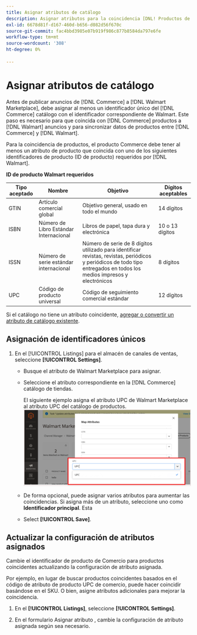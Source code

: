 ```yaml
---
title: Asignar atributos de catálogo
description: Asignar atributos para la coincidencia [DNL! Productos de Commerce] para [!DNL Walmart Marketplace] anuncios y sincronización de datos entre [!DNL Channel Manager] y [!DNL Walmart].
exl-id: 6678d81f-d167-460d-b656-d082d56f670c
source-git-commit: fac4bbd3985e07b919f986c877b8584da797e6fe
workflow-type: tm+mt
source-wordcount: '308'
ht-degree: 0%

---
```


# Asignar atributos de catálogo

Antes de publicar anuncios de [!DNL Commerce] a [!DNL Walmart Marketplace], debe asignar al menos un identificador único del [!DNL Commerce] catálogo con el identificador correspondiente de Walmart.
Este paso es necesario para que coincida con [!DNL Commerce] productos a [!DNL Walmart] anuncios y para sincronizar datos de productos entre [!DNL Commerce] y [!DNL Walmart].

Para la coincidencia de productos, el producto Commerce debe tener al menos un atributo de producto que coincida con uno de los siguientes identificadores de producto (ID de producto) requeridos por [!DNL Walmart].

**ID de producto Walmart requeridos**

| **Tipo aceptado** | **Nombre** | **Objetivo** | **Dígitos aceptables** |
|-------------------|--------------------------------------|--------------------------------------------------------------------------------------------------------------------------------------------------|-----------------------|
| GTIN | Artículo comercial global | Objetivo general, usado en todo el mundo | 14 dígitos |
| ISBN | Número de Libro Estándar Internacional | Libros de papel, tapa dura y electrónica | 10 o 13 dígitos |
| ISSN | Número de serie estándar internacional | Número de serie de 8 dígitos utilizado para identificar revistas, revistas, periódicos y periódicos de todo tipo entregados en todos los medios impresos y electrónicos | 8 dígitos |
| UPC | Código de producto universal | Código de seguimiento comercial estándar | 12 dígitos |

Si el catálogo no tiene un atributo coincidente, [agregar o convertir un atributo de catálogo existente](https://docs.magento.com/user-guide/catalog/product-attributes.html).

## Asignación de identificadores únicos

1. En el [!UICONTROL Listings] para el almacén de canales de ventas, seleccione **[!UICONTROL Settings]**.

   - Busque el atributo de Walmart Marketplace para asignar.

   - Seleccione el atributo correspondiente en la [!DNL Commerce] catálogo de tiendas.

      El siguiente ejemplo asigna el atributo UPC de Walmart Marketplace al atributo UPC del catálogo de productos.
   ![Asignar atributos para los criterios de coincidencia de producto](assets/products-map-attributes-for-match.png)
   - De forma opcional, puede asignar varios atributos para aumentar las coincidencias. Si asigna más de un atributo, seleccione uno como **Identificador principal**. Esta

   - Select **[!UICONTROL Save]**.


## Actualizar la configuración de atributos asignados

Cambie el identificador de producto de Comercio para productos coincidentes actualizando la configuración de atributo asignada.

Por ejemplo, en lugar de buscar productos coincidentes basados en el código de atributo de producto UPC de comercio, puede hacer coincidir basándose en el SKU. O bien, asigne atributos adicionales para mejorar la coincidencia.

1. En el **[!UICONTROL Listings]**, seleccione **[!UICONTROL Settings]**.

1. En el formulario Asignar atributo , cambie la configuración de atributo asignada según sea necesario.
